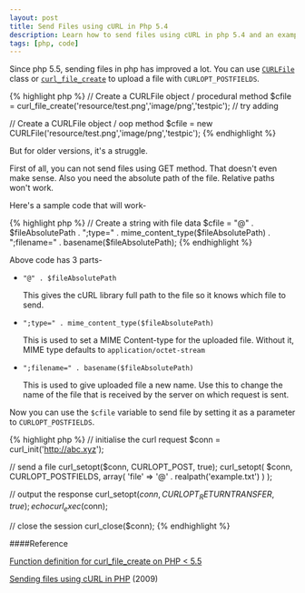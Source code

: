 ```yaml
---
layout: post
title: Send Files using cURL in Php 5.4
description: Learn how to send files using cURL in php 5.4 and an example code for that.
tags: [php, code]
---
```


Since php 5.5, sending files in php has improved a lot. You can use [`CURLFile`](http://php.net/manual/en/class.curlfile.php) class or [`curl_file_create`](http://php.net/manual/en/function.curl-file-create.php) to upload a file with `CURLOPT_POSTFIELDS`. 

{% highlight php %}
// Create a CURLFile object / procedural method 
$cfile = curl_file_create('resource/test.png','image/png','testpic'); // try adding 

// Create a CURLFile object / oop method 
$cfile = new CURLFile('resource/test.png','image/png','testpic');
{% endhighlight %}

But for older versions, it's a struggle.

First of all, you can not send files using GET method.  That doesn't even make sense. Also you need the absolute path of the file. Relative paths won't work. 

Here's a sample code that will work-

{% highlight php %}
// Create a string with file data
$cfile = "@" . $fileAbsolutePath
             . ";type=" . mime_content_type($fileAbsolutePath)
             . ";filename=" . basename($fileAbsolutePath);
{% endhighlight %}

Above code has 3 parts-

* `"@" . $fileAbsolutePath`
  
  This gives the cURL library full path to the file so it knows which file to send.
  
* `";type=" . mime_content_type($fileAbsolutePath)`

  This is used to set a MIME Content-type for the uploaded file. Without it, MIME type defaults to `application/octet-stream`
  
* `";filename=" . basename($fileAbsolutePath)`

  This is used to give uploaded file a new name. Use this to change the name of the file that is received by the server on which request is sent.
  
Now you can use the `$cfile` variable to send file by setting it as a parameter to `CURLOPT_POSTFIELDS`.

{% highlight php %}
// initialise the curl request
$conn = curl_init('http://abc.xyz');

// send a file
curl_setopt($conn, CURLOPT_POST, true);
curl_setopt(
    $conn,
    CURLOPT_POSTFIELDS,
    array(
      'file' => '@' . realpath('example.txt')
    )
);

// output the response
curl_setopt($conn, CURLOPT_RETURNTRANSFER, true);
echo curl_exec($conn);

// close the session
curl_close($conn);
{% endhighlight %}

####Reference

[Function definition for curl\_file\_create on PHP < 5.5](http://php.net/manual/en/function.curl-file-create.php#114538)

[Sending files using cURL in PHP](http://code.stephenmorley.org/php/sending-files-using-curl/) (2009)